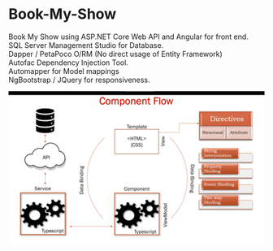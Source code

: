 # Book-My-Show
Book My Show using ASP.NET Core Web API and Angular for front end. <br>
SQL Server Management Studio for Database. <br>
Dapper / PetaPoco O/RM (No direct usage of Entity Framework) <br>
Autofac Dependency Injection Tool. <br>
Automapper for Model mappings <br>
NgBootstrap / JQuery for responsiveness. <br> 

<img src="https://github.com/ashutoshm1771/Book-My-Show/blob/main/Book_My_Show/Component%20Flow.png" />
